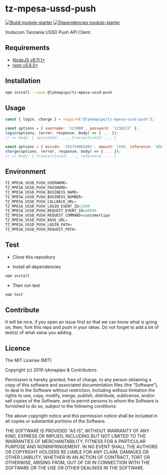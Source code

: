 # tz-mpesa-ussd-push

[![Build module-starter](https://travis-ci.org/lykmapipo/tz-mpesa-ussd-push.svg?branch=master)](https://travis-ci.org/lykmapipo/tz-mpesa-ussd-push)
[![Dependencies module-starter](https://david-dm.org/lykmapipo/tz-mpesa-ussd-push.svg?style=flat-square)](https://david-dm.org/lykmapipo/tz-mpesa-ussd-push)

Vodacom Tanzania USSD Push API Client.

## Requirements

- [NodeJS v8.11.1+](https://nodejs.org)
- [npm v5.6.0+](https://www.npmjs.com/)

## Installation

```sh
npm install --save @lykmapipo/tz-mpesa-ussd-push
```

## Usage
```js
const { login, charge } = require('@lykmapipo/tz-mpesa-ussd-push');

const options = { username: '123000', password: '123@123' };
login(options, (error, response, body) => { ... });
// => body: { sessionId: ..., transactionId: ... }

const options = { msisdn: '255754001001', amount: 1500, reference: 'A5FK3170' };
charge(options, (error, response, body) => { ... });
// => body: { transactionId: ..., reference: ... }
```

## Environment
```js
TZ_MPESA_USSD_PUSH_USERNAME=
TZ_MPESA_USSD_PUSH_PASSWORD=
TZ_MPESA_USSD_PUSH_BUSINESS_NAME=
TZ_MPESA_USSD_PUSH_BUSINESS_NUMBER=
TZ_MPESA_USSD_PUSH_CALLBACK_URL=
TZ_MPESA_USSD_PUSH_LOGIN_EVENT_ID=2500
TZ_MPESA_USSD_PUSH_REQUEST_EVENT_ID=40009
TZ_MPESA_USSD_PUSH_REQUEST_COMMAND=customerLipa
TZ_MPESA_USSD_PUSH_BASE_URL=
TZ_MPESA_USSD_PUSH_LOGIN_PATH=
TZ_MPESA_USSD_PUSH_REQUEST_PATH=
```

## Test

- Clone this repository

- Install all dependencies

```sh
npm install
```

- Then run test

```sh
npm test
```

## Contribute

It will be nice, if you open an issue first so that we can know what is going on, then, fork this repo and push in your ideas. Do not forget to add a bit of test(s) of what value you adding.

## Licence

The MIT License (MIT)

Copyright (c) 2019 lykmapipo & Contributors

Permission is hereby granted, free of charge, to any person obtaining a copy of this software and associated documentation files (the “Software”), to deal in the Software without restriction, including without limitation the rights to use, copy, modify, merge, publish, distribute, sublicense, and/or sell copies of the Software, and to permit persons to whom the Software is furnished to do so, subject to the following conditions:

The above copyright notice and this permission notice shall be included in all copies or substantial portions of the Software.

THE SOFTWARE IS PROVIDED “AS IS”, WITHOUT WARRANTY OF ANY KIND, EXPRESS OR IMPLIED, INCLUDING BUT NOT LIMITED TO THE WARRANTIES OF MERCHANTABILITY, FITNESS FOR A PARTICULAR PURPOSE AND NONINFRINGEMENT. IN NO EVENT SHALL THE AUTHORS OR COPYRIGHT HOLDERS BE LIABLE FOR ANY CLAIM, DAMAGES OR OTHER LIABILITY, WHETHER IN AN ACTION OF CONTRACT, TORT OR OTHERWISE, ARISING FROM, OUT OF OR IN CONNECTION WITH THE SOFTWARE OR THE USE OR OTHER DEALINGS IN THE SOFTWARE.
